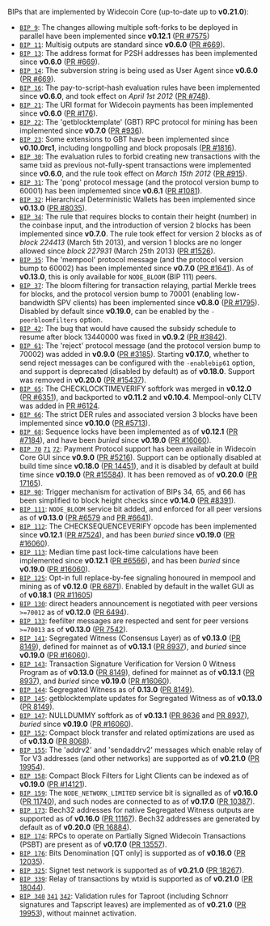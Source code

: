 BIPs that are implemented by Widecoin Core (up-to-date up to **v0.21.0**):

* [`BIP 9`](https://github.com/widecoin/bips/blob/master/bip-0009.mediawiki): The changes allowing multiple soft-forks to be deployed in parallel have been implemented since **v0.12.1**  ([PR #7575](https://github.com/mraksoll4/widecoin/pull/7575))
* [`BIP 11`](https://github.com/widecoin/bips/blob/master/bip-0011.mediawiki): Multisig outputs are standard since **v0.6.0** ([PR #669](https://github.com/mraksoll4/widecoin/pull/669)).
* [`BIP 13`](https://github.com/widecoin/bips/blob/master/bip-0013.mediawiki): The address format for P2SH addresses has been implemented since **v0.6.0** ([PR #669](https://github.com/mraksoll4/widecoin/pull/669)).
* [`BIP 14`](https://github.com/widecoin/bips/blob/master/bip-0014.mediawiki): The subversion string is being used as User Agent since **v0.6.0** ([PR #669](https://github.com/mraksoll4/widecoin/pull/669)).
* [`BIP 16`](https://github.com/widecoin/bips/blob/master/bip-0016.mediawiki): The pay-to-script-hash evaluation rules have been implemented since **v0.6.0**, and took effect on *April 1st 2012* ([PR #748](https://github.com/mraksoll4/widecoin/pull/748)).
* [`BIP 21`](https://github.com/widecoin/bips/blob/master/bip-0021.mediawiki): The URI format for Widecoin payments has been implemented since **v0.6.0** ([PR #176](https://github.com/mraksoll4/widecoin/pull/176)).
* [`BIP 22`](https://github.com/widecoin/bips/blob/master/bip-0022.mediawiki): The 'getblocktemplate' (GBT) RPC protocol for mining has been implemented since **v0.7.0** ([PR #936](https://github.com/mraksoll4/widecoin/pull/936)).
* [`BIP 23`](https://github.com/widecoin/bips/blob/master/bip-0023.mediawiki): Some extensions to GBT have been implemented since **v0.10.0rc1**, including longpolling and block proposals ([PR #1816](https://github.com/mraksoll4/widecoin/pull/1816)).
* [`BIP 30`](https://github.com/widecoin/bips/blob/master/bip-0030.mediawiki): The evaluation rules to forbid creating new transactions with the same txid as previous not-fully-spent transactions were implemented since **v0.6.0**, and the rule took effect on *March 15th 2012* ([PR #915](https://github.com/mraksoll4/widecoin/pull/915)).
* [`BIP 31`](https://github.com/widecoin/bips/blob/master/bip-0031.mediawiki): The 'pong' protocol message (and the protocol version bump to 60001) has been implemented since **v0.6.1** ([PR #1081](https://github.com/mraksoll4/widecoin/pull/1081)).
* [`BIP 32`](https://github.com/widecoin/bips/blob/master/bip-0032.mediawiki): Hierarchical Deterministic Wallets has been implemented since **v0.13.0** ([PR #8035](https://github.com/mraksoll4/widecoin/pull/8035)).
* [`BIP 34`](https://github.com/widecoin/bips/blob/master/bip-0034.mediawiki): The rule that requires blocks to contain their height (number) in the coinbase input, and the introduction of version 2 blocks has been implemented since **v0.7.0**. The rule took effect for version 2 blocks as of *block 224413* (March 5th 2013), and version 1 blocks are no longer allowed since *block 227931* (March 25th 2013) ([PR #1526](https://github.com/mraksoll4/widecoin/pull/1526)).
* [`BIP 35`](https://github.com/widecoin/bips/blob/master/bip-0035.mediawiki): The 'mempool' protocol message (and the protocol version bump to 60002) has been implemented since **v0.7.0** ([PR #1641](https://github.com/mraksoll4/widecoin/pull/1641)). As of **v0.13.0**, this is only available for `NODE_BLOOM` (BIP 111) peers.
* [`BIP 37`](https://github.com/widecoin/bips/blob/master/bip-0037.mediawiki): The bloom filtering for transaction relaying, partial Merkle trees for blocks, and the protocol version bump to 70001 (enabling low-bandwidth SPV clients) has been implemented since **v0.8.0** ([PR #1795](https://github.com/mraksoll4/widecoin/pull/1795)). Disabled by default since **v0.19.0**, can be enabled by the `-peerbloomfilters` option.
* [`BIP 42`](https://github.com/widecoin/bips/blob/master/bip-0042.mediawiki): The bug that would have caused the subsidy schedule to resume after block 13440000 was fixed in **v0.9.2** ([PR #3842](https://github.com/mraksoll4/widecoin/pull/3842)).
* [`BIP 61`](https://github.com/widecoin/bips/blob/master/bip-0061.mediawiki): The 'reject' protocol message (and the protocol version bump to 70002) was added in **v0.9.0** ([PR #3185](https://github.com/mraksoll4/widecoin/pull/3185)). Starting **v0.17.0**, whether to send reject messages can be configured with the `-enablebip61` option, and support is deprecated (disabled by default) as of **v0.18.0**. Support was removed in **v0.20.0** ([PR #15437](https://github.com/mraksoll4/widecoin/pull/15437)).
* [`BIP 65`](https://github.com/widecoin/bips/blob/master/bip-0065.mediawiki): The CHECKLOCKTIMEVERIFY softfork was merged in **v0.12.0** ([PR #6351](https://github.com/mraksoll4/widecoin/pull/6351)), and backported to **v0.11.2** and **v0.10.4**. Mempool-only CLTV was added in [PR #6124](https://github.com/mraksoll4/widecoin/pull/6124).
* [`BIP 66`](https://github.com/widecoin/bips/blob/master/bip-0066.mediawiki): The strict DER rules and associated version 3 blocks have been implemented since **v0.10.0** ([PR #5713](https://github.com/mraksoll4/widecoin/pull/5713)).
* [`BIP 68`](https://github.com/widecoin/bips/blob/master/bip-0068.mediawiki): Sequence locks have been implemented as of **v0.12.1**  ([PR #7184](https://github.com/mraksoll4/widecoin/pull/7184)), and have been *buried* since **v0.19.0** ([PR #16060](https://github.com/mraksoll4/widecoin/pull/16060)).
* [`BIP 70`](https://github.com/widecoin/bips/blob/master/bip-0070.mediawiki) [`71`](https://github.com/widecoin/bips/blob/master/bip-0071.mediawiki) [`72`](https://github.com/widecoin/bips/blob/master/bip-0072.mediawiki):
  Payment Protocol support has been available in Widecoin Core GUI since **v0.9.0** ([PR #5216](https://github.com/mraksoll4/widecoin/pull/5216)).
  Support can be optionally disabled at build time since **v0.18.0** ([PR 14451](https://github.com/mraksoll4/widecoin/pull/14451)),
  and it is disabled by default at build time since **v0.19.0** ([PR #15584](https://github.com/mraksoll4/widecoin/pull/15584)).
  It has been removed as of **v0.20.0** ([PR 17165](https://github.com/mraksoll4/widecoin/pull/17165)).
* [`BIP 90`](https://github.com/widecoin/bips/blob/master/bip-0090.mediawiki): Trigger mechanism for activation of BIPs 34, 65, and 66 has been simplified to block height checks since **v0.14.0** ([PR #8391](https://github.com/mraksoll4/widecoin/pull/8391)).
* [`BIP 111`](https://github.com/widecoin/bips/blob/master/bip-0111.mediawiki): `NODE_BLOOM` service bit added, and enforced for all peer versions as of **v0.13.0** ([PR #6579](https://github.com/mraksoll4/widecoin/pull/6579) and [PR #6641](https://github.com/mraksoll4/widecoin/pull/6641)).
* [`BIP 112`](https://github.com/widecoin/bips/blob/master/bip-0112.mediawiki): The CHECKSEQUENCEVERIFY opcode has been implemented since **v0.12.1** ([PR #7524](https://github.com/mraksoll4/widecoin/pull/7524)), and has been *buried* since **v0.19.0** ([PR #16060](https://github.com/mraksoll4/widecoin/pull/16060)).
* [`BIP 113`](https://github.com/widecoin/bips/blob/master/bip-0113.mediawiki): Median time past lock-time calculations have been implemented since **v0.12.1** ([PR #6566](https://github.com/mraksoll4/widecoin/pull/6566)), and has been *buried* since **v0.19.0** ([PR #16060](https://github.com/mraksoll4/widecoin/pull/16060)).
* [`BIP 125`](https://github.com/widecoin/bips/blob/master/bip-0125.mediawiki): Opt-in full replace-by-fee signaling honoured in mempool and mining as of **v0.12.0** ([PR 6871](https://github.com/mraksoll4/widecoin/pull/6871)). Enabled by default in the wallet GUI as of **v0.18.1** ([PR #11605](https://github.com/mraksoll4/widecoin/pull/11605))
* [`BIP 130`](https://github.com/widecoin/bips/blob/master/bip-0130.mediawiki): direct headers announcement is negotiated with peer versions `>=70012` as of **v0.12.0** ([PR 6494](https://github.com/mraksoll4/widecoin/pull/6494)).
* [`BIP 133`](https://github.com/widecoin/bips/blob/master/bip-0133.mediawiki): feefilter messages are respected and sent for peer versions `>=70013` as of **v0.13.0** ([PR 7542](https://github.com/mraksoll4/widecoin/pull/7542)).
* [`BIP 141`](https://github.com/widecoin/bips/blob/master/bip-0141.mediawiki): Segregated Witness (Consensus Layer) as of **v0.13.0** ([PR 8149](https://github.com/mraksoll4/widecoin/pull/8149)), defined for mainnet as of **v0.13.1** ([PR 8937](https://github.com/mraksoll4/widecoin/pull/8937)), and *buried* since **v0.19.0** ([PR #16060](https://github.com/mraksoll4/widecoin/pull/16060)).
* [`BIP 143`](https://github.com/widecoin/bips/blob/master/bip-0143.mediawiki): Transaction Signature Verification for Version 0 Witness Program as of **v0.13.0** ([PR 8149](https://github.com/mraksoll4/widecoin/pull/8149)), defined for mainnet as of **v0.13.1** ([PR 8937](https://github.com/mraksoll4/widecoin/pull/8937)), and *buried* since **v0.19.0** ([PR #16060](https://github.com/mraksoll4/widecoin/pull/16060)).
* [`BIP 144`](https://github.com/widecoin/bips/blob/master/bip-0144.mediawiki): Segregated Witness as of **0.13.0** ([PR 8149](https://github.com/mraksoll4/widecoin/pull/8149)).
* [`BIP 145`](https://github.com/widecoin/bips/blob/master/bip-0145.mediawiki): getblocktemplate updates for Segregated Witness as of **v0.13.0** ([PR 8149](https://github.com/mraksoll4/widecoin/pull/8149)).
* [`BIP 147`](https://github.com/widecoin/bips/blob/master/bip-0147.mediawiki): NULLDUMMY softfork as of **v0.13.1** ([PR 8636](https://github.com/mraksoll4/widecoin/pull/8636) and [PR 8937](https://github.com/mraksoll4/widecoin/pull/8937)), *buried* since **v0.19.0** ([PR #16060](https://github.com/mraksoll4/widecoin/pull/16060)).
* [`BIP 152`](https://github.com/widecoin/bips/blob/master/bip-0152.mediawiki): Compact block transfer and related optimizations are used as of **v0.13.0** ([PR 8068](https://github.com/mraksoll4/widecoin/pull/8068)).
* [`BIP 155`](https://github.com/widecoin/bips/blob/master/bip-0155.mediawiki): The 'addrv2' and 'sendaddrv2' messages which enable relay of Tor V3 addresses (and other networks) are supported as of **v0.21.0** ([PR 19954](https://github.com/mraksoll4/widecoin/pull/19954)).
* [`BIP 158`](https://github.com/widecoin/bips/blob/master/bip-0158.mediawiki): Compact Block Filters for Light Clients can be indexed as of **v0.19.0** ([PR #14121](https://github.com/mraksoll4/widecoin/pull/14121)).
* [`BIP 159`](https://github.com/widecoin/bips/blob/master/bip-0159.mediawiki): The `NODE_NETWORK_LIMITED` service bit is signalled as of **v0.16.0** ([PR 11740](https://github.com/mraksoll4/widecoin/pull/11740)), and such nodes are connected to as of **v0.17.0** ([PR 10387](https://github.com/mraksoll4/widecoin/pull/10387)).
* [`BIP 173`](https://github.com/widecoin/bips/blob/master/bip-0173.mediawiki): Bech32 addresses for native Segregated Witness outputs are supported as of **v0.16.0** ([PR 11167](https://github.com/mraksoll4/widecoin/pull/11167)). Bech32 addresses are generated by default as of **v0.20.0** ([PR 16884](https://github.com/mraksoll4/widecoin/pull/16884)).
* [`BIP 174`](https://github.com/widecoin/bips/blob/master/bip-0174.mediawiki): RPCs to operate on Partially Signed Widecoin Transactions (PSBT) are present as of **v0.17.0** ([PR 13557](https://github.com/mraksoll4/widecoin/pull/13557)).
* [`BIP 176`](https://github.com/widecoin/bips/blob/master/bip-0176.mediawiki): Bits Denomination [QT only] is supported as of **v0.16.0** ([PR 12035](https://github.com/mraksoll4/widecoin/pull/12035)).
* [`BIP 325`](https://github.com/widecoin/bips/blob/master/bip-0325.mediawiki): Signet test network is supported as of **v0.21.0** ([PR 18267](https://github.com/mraksoll4/widecoin/pull/18267)).
* [`BIP 339`](https://github.com/widecoin/bips/blob/master/bip-0339.mediawiki): Relay of transactions by wtxid is supported as of **v0.21.0** ([PR 18044](https://github.com/mraksoll4/widecoin/pull/18044)).
* [`BIP 340`](https://github.com/widecoin/bips/blob/master/bip-0340.mediawiki) [`341`](https://github.com/widecoin/bips/blob/master/bip-0341.mediawiki) [`342`](https://github.com/widecoin/bips/blob/master/bip-0342.mediawiki): Validation rules for Taproot (including Schnorr signatures and Tapscript leaves) are implemented as of **v0.21.0** ([PR 19953](https://github.com/mraksoll4/widecoin/pull/19953)), without mainnet activation.
